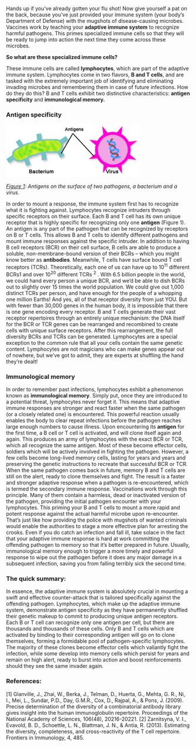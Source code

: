 Hands up if you’ve already gotten your flu shot!
Now give yourself a pat on the back, because you’ve just provided your immune system (your body’s Department of Defense) with the mugshots of disease-causing microbes. Vaccines work by teaching your **adaptive immune system** to recognize harmful pathogens. This primes specialized immune cells so that they will be ready to jump into action the next time they come across these microbes.

**So what are these specialized immune cells?**

These immune cells are called **lymphocytes**, which are part of the adaptive immune system. Lymphocytes come in two flavors, **B and T cells**, and are tasked with the extremely important job of identifying and eliminating invading microbes and remembering them in case of future infections. How do they do this? B and T cells exhibit two distinctive characteristics: **antigen specificity** and **immunological memory.**

### Antigen specificity

![Antigens schematic](./images/antigens.png)

*[Figure 1](http://www2a.cdc.gov/nip/isd/ycts/mod1/courses/genrec/10110.asp): Antigens on the surface of two pathogens, a bacterium and a virus.*

In order to mount a response, the immune system first has to recognize what it is fighting against. Lymphocytes recognize intruders through specific receptors on their surface. Each B and T cell has its own unique receptor that is highly specific for recognizing only one **antigen** (Figure 1). An antigen is any part of the pathogen that can be recognized by receptors on B or T cells. This allows B and T cells to identify different pathogens and mount immune responses against the specific intruder. In addition to having B cell receptors (BCR) on their cell surface, B cells are able to produce a soluble, non-membrane-bound version of their BCRs – which you might know better as **antibodies**. Meanwhile, T cells have surface bound T cell receptors (TCRs).
Theoretically, each one of us can have up to 10<sup>11</sup> different BCRs1 and over 10<sup>20</sup> different TCRs <sup>2</sup> . With 6.5 billion people in the world, we could hand every person a unique BCR, and we’d be able to dish BCRs out to slightly over 15 times the world population. We could give out 1,000 distinct TCRs per person, and have enough for the people of a whopping one million Earths! And yes, all of that receptor diversity from just YOU. But with fewer than 30,000 genes in the human body, it is impossible that there is one gene encoding every receptor. B and T cells generate their vast receptor repertoires through an entirely unique mechanism: the DNA itself for the BCR or TCR genes can be rearranged and recombined to create cells with unique surface receptors. After this rearrangement, the full diversity BCRs and TCRs can be generated. Lymphocytes are a special exception to the common rule that all your cells contain the same genetic content. Lymphocytes are not magicians who can make genes appear out of nowhere, but we’ve got to admit, they are experts at shuffling the hand they’re dealt!

### Immunological memory

In order to remember past infections, lymphocytes exhibit a phenomenon known as **immunological memory**. Simply put, once they are introduced to a potential threat, lymphocytes never forget it. This means that adaptive immune responses are stronger and react faster when the same pathogen (or a closely related one) is encountered. This powerful reaction usually enables the body to clear repeat infections before the pathogen reaches large enough numbers to cause illness.
Upon encountering its **antigen** for the first time, a B cell or T cell is activated, and will clone itself again and again. This produces an army of lymphocytes with the exact BCR or TCR, which all recognize the same antigen. Most of these become effector cells, soldiers which will be actively involved in fighting the pathogen. However, a few cells become long-lived memory cells, lasting for years and years and preserving the genetic instructions to recreate that successful BCR or TCR. When the same pathogen comes back in future, memory B and T cells are still on the alert, ready to clone themselves and fight. The result is a faster and stronger adaptive response when a pathogen is re-encountered, which is termed the secondary immune response.
Vaccinations work through this principle. Many of them contain a harmless, dead or inactivated version of the pathogen, providing the initial pathogen encounter with your lymphocytes. This priming your B and T cells to mount a more rapid and potent response against the actual harmful microbe upon re-encounter. That’s just like how providing the police with mugshots of wanted criminals would enable the authorities to stage a more effective plan for arresting the crooks. Even if you do catch an infection and fall ill, take solace in the fact that your adaptive immune response is hard at work committing the offending pathogen to memory so that it’s better prepared in future. Usually, immunological memory enough to trigger a more timely and powerful response to wipe out the pathogen before it does any major damage in a subsequent infection, saving you from falling terribly sick the second time.

### The quick summary:

In essence, the adaptive immune system is absolutely crucial in mounting a swift and effective counter-attack that is tailored specifically against the offending pathogen. Lymphocytes, which make up the adaptive immune system, demonstrate antigen specificity as they have permanently shuffled their genetic makeup to commit to producing unique antigen receptors. Each B or T cell can recognize only one antigen per cell, but there are thousands and thousands of these cells. Only B and T cells which are activated by binding to their corresponding antigen will go on to clone themselves, forming a formidable pool of pathogen-specific lymphocytes. The majority of these clones become effector cells which valiantly fight the infection, while some develop into memory cells which persist for years and remain on high alert, ready to burst into action and boost reinforcements should they see the same invader again.

### References:

[1] Glanville, J., Zhai, W., Berka, J., Telman, D., Huerta, G., Mehta, G. R., Ni, I., Mei, L., Sundar, P.D., Day, G.M.R., Cox, D., Rajpal, A., & Pons, J. (2009). Precise determination of the diversity of a combinatorial antibody library gives insight into the human immunoglobulin repertoire. Proceedings of the National Academy of Sciences, 106(48), 20216-20221.
[2]  Zarnitsyna, V. I., Evavold, B. D., Schoettle, L. N., Blattman, J. N., & Antia, R. (2013). Estimating the diversity, completeness, and cross-reactivity of the T cell repertoire. Frontiers in Immunology, 4, 485.

